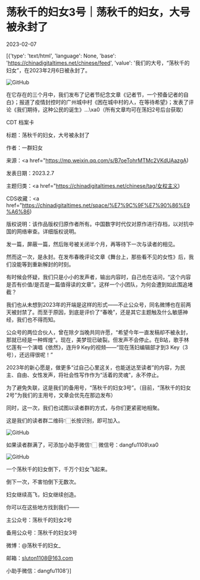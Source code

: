 # 荡秋千的妇女3号｜荡秋千的妇女，大号被永封了

2023-02-07

[{'type': 'text/html', 'language': None, 'base': 'https://chinadigitaltimes.net/chinese/feed', 'value': '我们的大号，“荡秋千的妇女”，在2023年2月6日被永封了。

![GitHub](https://chinadigitaltimes.net/chinese/files/2023/02/post-692754-63e28cdd7015e.png)

在它存在的三个月中，我们发布了记者节纪念文章《记者节，一个预备记者的自白》；报道了疫情封控时的广州城中村《困在城中村的人，在等待希望》；发表了评论《我们期待，这种公民的诞生》&#8230;\xa0（所有文章均可在荡妇2号后台获取）



CDT 档案卡

标题：荡秋千的妇女，大号被永封了

作者：一群妇女

来源：<a href="https://mp.weixin.qq.com/s/B7oeTohrMTMc2VKdUAazgA)

发表日期：2023.2.7

主题归类：<a href="https://chinadigitaltimes.net/chinese/tag/女权主义)

CDS收藏：<a href="https://chinadigitaltimes.net/space/%E7%9C%9F%E7%90%86%E9%A6%86)

版权说明：该作品版权归原作者所有。中国数字时代仅对原作进行存档，以对抗中国的网络审查。详细版权说明。





发一篇，屏蔽一篇，然后账号被关闭半个月，再等待下一次与读者的相见。

然而这一次，是永封。在发布春晚评论文章《舞台上，那些看不见的女性》后，我们没能等到重新解封的时刻。

有时候会怀疑，我们只是小小的发声者，输出内容时，自己也在诘问，“这个内容是否有价值/是否是一篇值得读的文章”。这样一个小团队，为何会遭到如此围追堵截？

我们也从未想到2023年的开端是这样的形式——不止公众号，同名微博也在前两天被封禁了。而至于原因，到底是评价了“春晚”，还是其它主题触及什么敏感神经，我们也不得而知。

公众号的两位合伙人，曾在除夕当晚共同许愿，“希望今年一直发稿却不被永封，那就已经是一种辉煌”。现在，美梦现已破裂。但发声不会停止。在B站，歌手林忆莲有一个演唱《依然》，连升9 Key的视频——“现在荡妇编辑部才到3 Key（3号），还远得很呢！”

2023年的新心愿是，做更多“过自己心里这关，也能送达至读者”的内容，为民主、自由、女性发声，将社会性写作作为“活着的灵魂”，永不停止。

为了避免失联，这是我们的备用号，“荡秋千的妇女3号”。（目前，“荡秋千的妇女2号”为我们的主用号，文章会优先在那边发布）

同时，这一次，我们也试图以读者群的方式，与你们更紧密地相聚。

这是我们的读者群二维码👇🏻长按识别，即可加入。

![GitHub](https://chinadigitaltimes.net/chinese/files/2023/02/post-692754-63e28cdd7d0a6.)

如果读者群满了，可添加小助手微信👇🏻 微信号：dangfu1108\xa0

![GitHub](https://chinadigitaltimes.net/chinese/files/2023/02/post-692754-63e28cdd89aa3.)

一个荡秋千的妇女倒下，千万个妇女飞起来。

倒下一次，不害怕倒下无数次。

妇女继续高飞，妇女继续创造。

你可以在这些地方找到我们——

主公众号：荡秋千的妇女2号

备用公众号：荡秋千的妇女3号

微博：@荡秋千的妇女_

邮箱：sluton1108@163.com

小助手微信：dangfu1108'}]
